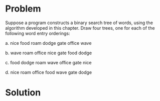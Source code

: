 # Problem
Suppose a program constructs a binary search tree of words, using the algorithm
developed in this chapter. Draw four trees, one for each of the following word entry
orderings:

a. nice food roam dodge gate office wave

b. wave roam office nice gate food dodge

c. food dodge roam wave office gate nice

d. nice roam office food wave gate dodge
# Solution
